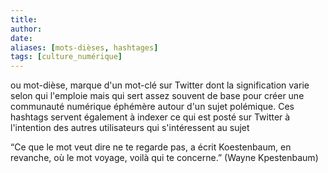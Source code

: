 ```yaml
---
title: 
author: 
date: 
aliases: [mots-dièses, hashtages]
tags: [culture_numérique]
---
```


ou mot-dièse, 
marque d'un mot-clé sur Twitter dont la signification varie selon qui l'emploie mais qui sert assez souvent de base pour créer une communauté numérique éphémère autour d'un sujet polémique. 
Ces hashtags servent également à indexer ce qui est posté sur Twitter à l'intention des autres utilisateurs qui s'intéressent au sujet

“Ce que le mot veut dire ne te regarde pas, a écrit Koestenbaum, en revanche, où le mot voyage, voilà qui te concerne.” (Wayne Kpestenbaum)